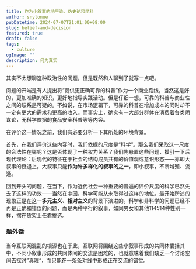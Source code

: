 ```yaml
---
title: 作为小叙事的地平论、伪史论和民科
author: snylonue
pubDatetime: 2024-07-07T21:01:00+08:00
slug: belief-and-decision
featured: true
draft: false
tags:
  - culture 
ogImage: ""
description: 何为真实
---
```


其实不太想聊这种政治性的问题，但是既然和人聊到了就写一点吧。

问题的开端是有人提出将“提供更正确可靠的科普”作为一个商业路线，当然这是好的，更加准确的知识，更好地指导实践活动。但是仔细一想，可靠的科普与商业性之间的联系是可疑的。不如说，在市场逻辑下，可靠的科普在增加成本的同时却不一定有更大的需求和更高的收入。而事实上，确实有一大部分群体在消费着各类阴谋论，无科学依据的食品安全科普等等内容。

在评价这一情况之前，我们有必要分析一下其所处的环境背景。

首先，在我们评价这些内容时，我们依据的尺度是“科学”。那么我们采取这一尺度的合法性在哪呢？这是否体现了一种权力关系？我们先悬置这些问题，援引一下后现代理论：后现代的特征在于社会的结构成员共有的价值观或意识形态——亦即大叙事的衰退上。大叙事只能**作为许多样化的叙事的之一**，即小叙事，不断增殖、流通。

回到开头的问题，在当下，作为近代社会一种重要的普遍的评价尺度的科学已然失去了这样的功效——当然在中国，科学可能从未取得过这样的地位。最开始所述的现象正是在这一**多元主义、相对主义**的背景下演进的。科学和非科学的问题已经不再是正确和错误的问题，而是两种平行的叙事，如同男女和其他114514种性别一样，摆在货架上任君挑选。

### 题外话

当今互联网混乱的根源也在于此，互联网将围绕这些小叙事形成的共同体囊括其中，不同小叙事形成的共同体间的交流是困难的，也就意味着我们缺乏一个讨论空间去探讨”真理“，而只能在一条条对线中形成正在交流的错觉。
